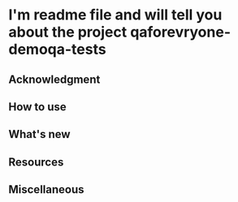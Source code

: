 # I'm readme file and will tell you about the project qaforevryone-demoqa-tests

## Acknowledgment

## How to use

## What's new

## Resources

## Miscellaneous

